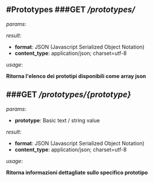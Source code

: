#Prototypes
###**GET	_/prototypes/_**
-------------



_params_:

_result_:

- **format**: JSON (Javascript Serialized Object Notation)
- **content_type**: application/json; charset=utf-8

_usage_:


**Ritorna l'elenco dei prototipi disponibili come array json**








###**GET	_/prototypes/{prototype}_**
-------------



_params_:

- **prototype**: Basic text / string value

_result_:

- **format**: JSON (Javascript Serialized Object Notation)
- **content_type**: application/json; charset=utf-8

_usage_:


**Ritorna informazioni dettagliate sullo specifico prototipo**







